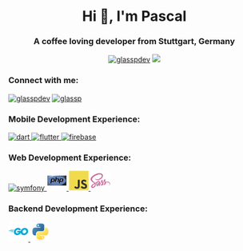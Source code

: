 <h1 align="center">Hi 👋, I'm Pascal</h1>
<h3 align="center">A coffee loving developer from Stuttgart, Germany</h3>

<p align="center"> 
  <a href="https://twitter.com/glasspdev" target="blank"><img src="https://img.shields.io/twitter/follow/glasspdev?logo=twitter&style=for-the-badge" alt="glasspdev" /></a> 
  <img src="https://img.shields.io/badge/Pronouns-he%2Fhim-blue?style=for-the-badge"/> 
  <!--a href="https://glassp.dev"><img src="https://img.shields.io/badge/Website-glassp.dev-informational?style=for-the-badge" /></a-->
</p>



<h3 align="left">Connect with me:</h3>
<p align="left">
<a href="https://twitter.com/glasspdev" target="blank"><img align="center" src="https://raw.githubusercontent.com/rahuldkjain/github-profile-readme-generator/master/src/images/icons/Social/twitter.svg" alt="glasspdev" height="30" width="40" /></a>
<a href="https://instagram.com/glassp" target="blank"><img align="center" src="https://raw.githubusercontent.com/rahuldkjain/github-profile-readme-generator/master/src/images/icons/Social/instagram.svg" alt="glassp" height="30" width="40" /></a>
</p>

<h3 align="left">Mobile Development Experience:</h3>
<p align="left"> 
  <a href="https://dart.dev" target="_blank"> <img src="https://www.vectorlogo.zone/logos/dartlang/dartlang-icon.svg" alt="dart" width="40" height="40"/> </a> 
  <a href="https://flutter.dev" target="_blank"> <img src="https://www.vectorlogo.zone/logos/flutterio/flutterio-icon.svg" alt="flutter" width="40" height="40"/> </a> 
  <a href="https://firebase.google.com/" target="_blank"> <img src="https://www.vectorlogo.zone/logos/firebase/firebase-icon.svg" alt="firebase" width="40" height="40"/> </a> 
  </p>
 <h3 align="left">Web Development Experience:</h3>
 <p align="left">
  <a href="https://symfony.com" target="_blank"> <img src="https://symfony.com/logos/symfony_black_03.svg" alt="symfony" width="40" height="40"/> </a>
<a href="https://www.php.net" target="_blank"> <img src="https://raw.githubusercontent.com/devicons/devicon/master/icons/php/php-original.svg" alt="php" width="40" height="40"/> </a> 
<a href="https://developer.mozilla.org/en-US/docs/Web/JavaScript" target="_blank"> <img src="https://raw.githubusercontent.com/devicons/devicon/master/icons/javascript/javascript-original.svg" alt="javascript" width="40" height="40"/> </a> 
  <a href="https://sass-lang.com" target="_blank"> <img src="https://raw.githubusercontent.com/devicons/devicon/master/icons/sass/sass-original.svg" alt="sass" width="40" height="40"/> </a>
<h3 align="left">Backend Development Experience:</h3>
  <a href="https://go.dev" target="_blank"> <img src="https://raw.githubusercontent.com/devicons/devicon/master/icons/go/go-original-wordmark.svg" alt="go" width="40" height="40"/> </a>
  <a href="https://python.org" target="_blank"> <img src="https://raw.githubusercontent.com/devicons/devicon/master/icons/python/python-original.svg" alt="python" width="40" height="40"/> </a>
  </p>
